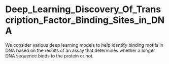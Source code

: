 # Deep_Learning_Discovery_Of_Transcription_Factor_Binding_Sites_in_DNA
We consider various deep learning models to help identify binding motifs in DNA based on the results of an assay that determines whether a longer DNA sequence binds to the protein or not.
